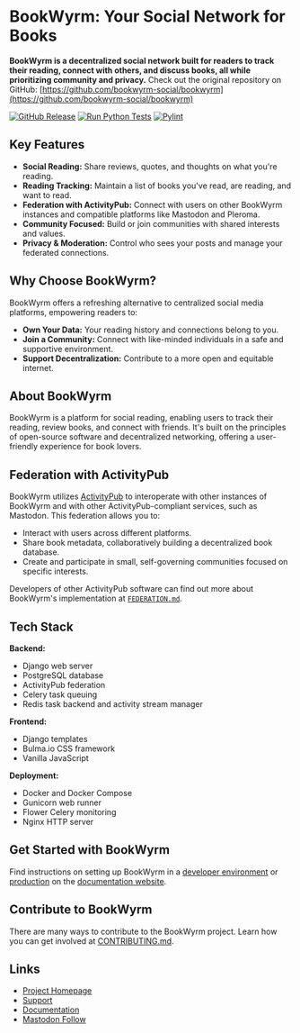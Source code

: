 # BookWyrm: Your Social Network for Books

**BookWyrm is a decentralized social network built for readers to track their reading, connect with others, and discuss books, all while prioritizing community and privacy.**  Check out the original repository on GitHub: [https://github.com/bookwyrm-social/bookwyrm](https://github.com/bookwyrm-social/bookwyrm)

[![GitHub Release](https://img.shields.io/github/release/bookwyrm-social/bookwyrm.svg?colorB=58839b)](https://github.com/bookwyrm-social/bookwyrm/releases)
[![Run Python Tests](https://github.com/bookwyrm-social/bookwyrm/actions/workflows/django-tests.yml/badge.svg)](https://github.com/bookwyrm-social/bookwyrm/actions/workflows/django-tests.yml)
[![Pylint](https://github.com/bookwyrm-social/bookwyrm/actions/workflows/pylint.yml/badge.svg)](https://github.com/bookwyrm-social/bookwyrm/actions/workflows/pylint.yml)

## Key Features

*   **Social Reading:** Share reviews, quotes, and thoughts on what you're reading.
*   **Reading Tracking:** Maintain a list of books you've read, are reading, and want to read.
*   **Federation with ActivityPub:** Connect with users on other BookWyrm instances and compatible platforms like Mastodon and Pleroma.
*   **Community Focused:** Build or join communities with shared interests and values.
*   **Privacy & Moderation:** Control who sees your posts and manage your federated connections.

## Why Choose BookWyrm?

BookWyrm offers a refreshing alternative to centralized social media platforms, empowering readers to:

*   **Own Your Data:**  Your reading history and connections belong to you.
*   **Join a Community:** Connect with like-minded individuals in a safe and supportive environment.
*   **Support Decentralization:** Contribute to a more open and equitable internet.

## About BookWyrm

BookWyrm is a platform for social reading, enabling users to track their reading, review books, and connect with friends. It's built on the principles of open-source software and decentralized networking, offering a user-friendly experience for book lovers.

## Federation with ActivityPub

BookWyrm utilizes [ActivityPub](http://activitypub.rocks/) to interoperate with other instances of BookWyrm and with other ActivityPub-compliant services, such as Mastodon. This federation allows you to:

*   Interact with users across different platforms.
*   Share book metadata, collaboratively building a decentralized book database.
*   Create and participate in small, self-governing communities focused on specific interests.

Developers of other ActivityPub software can find out more about BookWyrm's implementation at [`FEDERATION.md`](https://github.com/bookwyrm-social/bookwyrm/blob/main/FEDERATION.md).

## Tech Stack

**Backend:**

*   Django web server
*   PostgreSQL database
*   ActivityPub federation
*   Celery task queuing
*   Redis task backend and activity stream manager

**Frontend:**

*   Django templates
*   Bulma.io CSS framework
*   Vanilla JavaScript

**Deployment:**

*   Docker and Docker Compose
*   Gunicorn web runner
*   Flower Celery monitoring
*   Nginx HTTP server

## Get Started with BookWyrm

Find instructions on setting up BookWyrm in a [developer environment](https://docs.joinbookwyrm.com/install-dev.html) or [production](https://docs.joinbookwyrm.com/install-prod.html) on the [documentation website](https://docs.joinbookwyrm.com/).

## Contribute to BookWyrm

There are many ways to contribute to the BookWyrm project.  Learn how you can get involved at [CONTRIBUTING.md](https://github.com/bookwyrm-social/bookwyrm/blob/main/CONTRIBUTING.md).

## Links

*   [Project Homepage](https://joinbookwyrm.com/)
*   [Support](https://patreon.com/bookwyrm)
*   [Documentation](https://docs.joinbookwyrm.com/)
*   [Mastodon Follow](https://tech.lgbt/@bookwyrm)